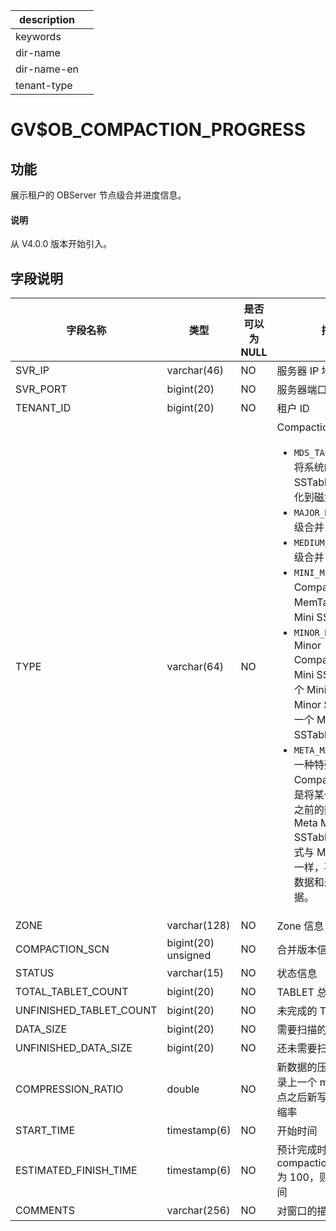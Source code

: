 |description||
|---|---|
|keywords||
|dir-name||
|dir-name-en||
|tenant-type||

# GV$OB_COMPACTION_PROGRESS

## 功能

展示租户的 OBServer 节点级合并进度信息。

<main id="notice" type='explain'>
  <h4>说明</h4>
  <p>从 V4.0.0 版本开始引入。</p>
</main>

## 字段说明

|          字段名称           |      类型      | 是否可以为 NULL |                                            描述                                            |
|-------------------------|--------------|------------|--------|
| SVR_IP                  | varchar(46)  | NO         | 服务器 IP 地址                                                                                |
| SVR_PORT                | bigint(20)   | NO         | 服务器端口号|
| TENANT_ID               | bigint(20)   | NO         | 租户 ID |
| TYPE                    | varchar(64)  | NO         | Compaction 的类型：<ul><li>`MDS_TABLE_MERGE`：将系统的元数据按照 SSTable 的格式持久化到磁盘里。</li> <li>`MAJOR_MERGE`：租户级合并</li> <li>`MEDIUM_MERGE`：分区级合并</li> <li>`MINI_MERGE`：Mini Compaction，将 MemTable 转变成 Mini SSTable。</li> <li>`MINOR_MERGE`：Minor Compaction，多个 Mini SSTable 或多个 Mini SSTable 与 Minor SSTable 合成一个 Minor SSTable。</li> <li>`META_MAJOR_MERGE`：一种特殊的 Compaction 类型，是将某个指定时间点之前的数据合成一个 Meta Major SSTable，其数据格式与 Major SSTable 一样，不包含多版本数据和未提交事务数据。</li></ul>   |
| ZONE                    | varchar(128) | NO         | Zone 信息                                                                                  |
| COMPACTION_SCN                 |bigint(20) unsigned  | NO         | 合并版本信息|
| STATUS                  | varchar(15)  | NO         | 状态信息  |
| TOTAL_TABLET_COUNT      | bigint(20)   | NO         | TABLET 总数                                                                                |
| UNFINISHED_TABLET_COUNT | bigint(20)   | NO         | 未完成的 TABLET 数量                                                                           |
| DATA_SIZE               | bigint(20)   | NO         | 需要扫描的总数据量                                                                                |
| UNFINISHED_DATA_SIZE    | bigint(20)   | NO         | 还未需要扫描的数据量                                                                               |
| COMPRESSION_RATIO       | double       | NO         | 新数据的压缩率：仅记录上一个 major version 点之后新写入数据的压缩率                                                |
| START_TIME              | timestamp(6) | NO         | 开始时间  |
| ESTIMATED_FINISH_TIME   | timestamp(6) | NO         | 预计完成时间：若 compaction_progress 为 100，则展示结束时间                                               |
| COMMENTS         | varchar(256) | NO  | 对窗口的描述   |
